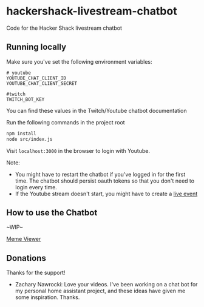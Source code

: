 # hackershack-livestream-chatbot

Code for the Hacker Shack livestream chatbot

## Running locally

Make sure you've set the following environment variables: 

```
# youtube
YOUTUBE_CHAT_CLIENT_ID
YOUTUBE_CHAT_CLIENT_SECRET

#twitch
TWITCH_BOT_KEY
```

You can find these values in the Twitch/Youtube chatbot documentation

Run the following commands in the project root

```sh
npm install
node src/index.js
```

Visit `localhost:3000` in the browser to login with Youtube.

Note: 
- You might have to restart the chatbot if you've logged in for the first time. The chatbot should persist oauth tokens so that you don't need to login every time. 
- If the Youtube stream doesn't start, you might have to create a [live event](https://www.youtube.com/my_live_events)


## How to use the Chatbot

~WIP~

[Meme Viewer](https://hackershackofficial.github.io/meme-viewer.html)

## Donations

Thanks for the support!

 - Zachary Nawrocki: Love your videos. I've been working on a chat bot for my personal home assistant project, and these ideas have given me some inspiration. Thanks.
 